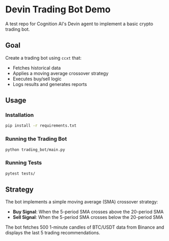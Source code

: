 # Devin Trading Bot Demo

A test repo for Cognition AI's Devin agent to implement a basic crypto trading bot.

## Goal
Create a trading bot using `ccxt` that:
- Fetches historical data
- Applies a moving average crossover strategy
- Executes buy/sell logic
- Logs results and generates reports

## Usage

### Installation
```bash
pip install -r requirements.txt
```

### Running the Trading Bot
```bash
python trading_bot/main.py
```

### Running Tests
```bash
pytest tests/
```

## Strategy
The bot implements a simple moving average (SMA) crossover strategy:
- **Buy Signal**: When the 5-period SMA crosses above the 20-period SMA
- **Sell Signal**: When the 5-period SMA crosses below the 20-period SMA

The bot fetches 500 1-minute candles of BTC/USDT data from Binance and displays the last 5 trading recommendations.
